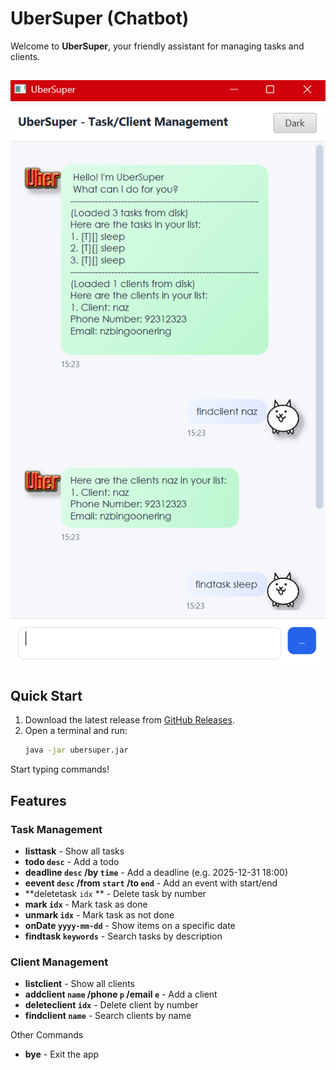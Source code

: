 # UberSuper (Chatbot)

Welcome to **UberSuper**, your friendly assistant for managing tasks and clients.

![App Screenshot](/docs/Ui.png)
---

## Quick Start
1. Download the latest release from [GitHub Releases](../../releases).
2. Open a terminal and run:
   ```bash
   java -jar ubersuper.jar
Start typing commands!

## Features
### Task Management
 - **listtask**                        - Show all tasks 
 - **todo `desc`**                     - Add a todo 
 - **deadline `desc` /by `time`**            - Add a deadline (e.g. 2025-12-31 18:00)
 - **eevent `desc` /from `start` /to `end`**     - Add an event with start/end
 - **deletetask `idx` **                - Delete task by number
 - **mark `idx`**                      - Mark task as done
 - **unmark `idx`**                    - Mark task as not done
 - **onDate `yyyy-mm-dd`**             - Show items on a specific date
 - **findtask `keywords`**             - Search tasks by description

### Client Management
- **listclient**                                - Show all clients
- **addclient `name` /phone `p` /email `e`**    - Add a client
- **deleteclient `idx`**                        - Delete client by number
- **findclient `name`**                         - Search clients by name


Other Commands
- **bye** - Exit the app

